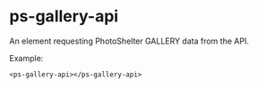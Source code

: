 # ps-gallery-api

An element requesting PhotoShelter GALLERY data from the API.

Example:

    <ps-gallery-api></ps-gallery-api>
